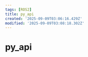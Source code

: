 ```yaml
---
tags: [ROS2]
title: py_api
created: '2025-09-09T03:06:16.429Z'
modified: '2025-09-09T03:08:18.302Z'
---
```


# py_api


